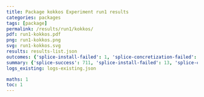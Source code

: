 ```yaml
---
title: Package kokkos Experiment run1 results
categories: packages
tags: [package]
permalink: /results/run1/kokkos/
pdf: run1-kokkos.pdf
png: run1-kokkos.png
svg: run1-kokkos.svg
results: results-list.json
outcomes: {'splice-install-failed': 1, 'splice-concretization-failed': 2, 'splice-success': 3, 'rewiring-failed': 4}
summary: {'splice-success': 711, 'splice-install-failed': 13, 'splice-concretization-failed': 1, 'rewiring-failed': 511, 'success-no-prediction': 0, 'predictions': {'spack-test': 711}, 'no-results-generated': 0, 'results-generated': 12, 'total-runs': 12}
logs_existing: logs-existing.json

maths: 1
toc: 1
---
```

